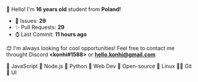
👋 Hello! I'm <b>16 years old</b> student from <b>Poland!</b>

- 🔮 Issues: **29**
- ✨ Pull Requests: **29**
- ⌚ Last Commit: **11 hours ago**

😊 I'm always looking for cool opportunities! Feel free to contact me throught Discord <b><konhi#1588></b> or <b>hello.konhi@gmail.com</b>

💛 JavaScript   💚 Node.js   💙 Python   🧡 Web Dev   💖 Open-source   🐧 Linux   🐱‍💻 Git   🎨 UI

